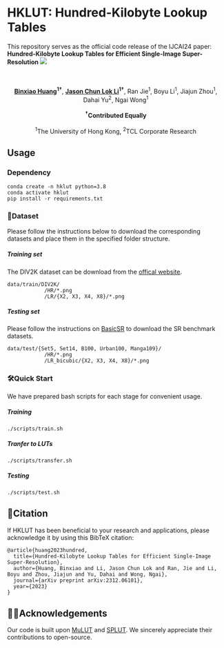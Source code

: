# HKLUT: Hundred-Kilobyte Lookup Tables
This repository serves as the official code release of the IJCAI24 paper: **Hundred-Kilobyte Lookup Tables for Efficient Single-Image Super-Resolution**
![](assets/logo.png?v=1&type=image)
<div align="center">
    <a href="https://arxiv.org/abs/2312.06101"><img src="https://img.shields.io/badge/Arxiv-2312.06101-b31b1b.svg?logo=arXiv" alt=""></a>
    <a href="https://opensource.org/licenses/MIT"><img src="https://img.shields.io/badge/License-MIT-yellow.svg" alt=""></a>
</div>
<br>
<div align="center">
<strong><a href="https://harr7y.github.io/"><u>Binxiao Huang</u></a><sup>1†</sup></strong>, <strong><a href="https://www.linkedin.com/in/jason-chun-lok-li-0590b3166/"><u>Jason Chun Lok Li</u></a><sup>1†</sup></strong>, Ran Jie<sup>1</sup>, Boyu Li<sup>1</sup>, Jiajun Zhou<sup>1</sup>, Dahai Yu<sup>2</sup>, Ngai Wong<sup>1</sup>
</div>
<br>
<div align="center">
<strong><sup>†</sup>Contributed Equally</strong>
</div>
<br>
<div align="center">
<sup>1</sup>The University of Hong Kong,   <sup>2</sup>TCL Corporate Research
</div>
<div align="center">
</div>

## Usage
### Dependency
```
conda create -n hklut python=3.8
conda activate hklut
pip install -r requirements.txt
```
### 💾Dataset
Please follow the instructions below to download the corresponding datasets and place them in the specified folder structure.
##### Training set
The DIV2K dataset can be download from the [offical website](https://data.vision.ee.ethz.ch/cvl/DIV2K/).
```
data/train/DIV2K/
            /HR/*.png
            /LR/{X2, X3, X4, X8}/*.png
```
##### Testing set
Please follow the instructions on [BasicSR](https://github.com/XPixelGroup/BasicSR/blob/master/docs/DatasetPreparation.md#common-image-sr-datasets) to download the SR benchmark datasets.
```
data/test/{Set5, Set14, B100, Urban100, Manga109}/
            /HR/*.png
            /LR_bicubic/{X2, X3, X4, X8}/*.png
```

### 🛠Quick Start
We have prepared bash scripts for each stage for convenient usage.
##### Training
```
./scripts/train.sh
```

##### Tranfer to LUTs
```
./scripts/transfer.sh
```

##### ️Testing
```
./scripts/test.sh
```

## 📝Citation

If HKLUT has been beneficial to your research and applications, please acknowledge it by using this BibTeX citation:
```
@article{huang2023hundred,
  title={Hundred-Kilobyte Lookup Tables for Efficient Single-Image Super-Resolution},
  author={Huang, Binxiao and Li, Jason Chun Lok and Ran, Jie and Li, Boyu and Zhou, Jiajun and Yu, Dahai and Wong, Ngai},
  journal={arXiv preprint arXiv:2312.06101},
  year={2023}
}

```


## 🙏🏼Acknowledgements
Our code is built upon [MuLUT](https://github.com/ddlee-cn/MuLUT) and [SPLUT](https://github.com/zhjy2016/SPLUT). We sincerely appreciate their contributions to open-source.